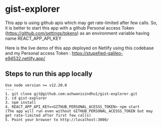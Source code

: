 # gist-explorer

This app is using github apis which may get rate-limited after few calls.
So, it is better to start this app with a github Personal access Token (https://github.com/settings/tokens) as an environment variable having name REACT_APP_API_KEY

Here is the live demo of this app deployed on Netlify using this codebase and my Personal access Token :
https://stupefied-galileo-e94532.netlify.app/

## Steps to run this app locally
```
Use node version >= v12.20.0
----
1. git clone git@github.com:ashwanisindhu1/gist-explorer.git
2. cd gist-explorer
3. npm install
4. REACT_APP_API_KEY=<GITHUB_PERSONAL_ACESSS_TOKEN> npm start
(The app will run even without GITHUB_PERSONAL_ACESSS_TOKEN but may get rate-limited after first few calls)
5. Point your browser to http://localhost:3000/
```
